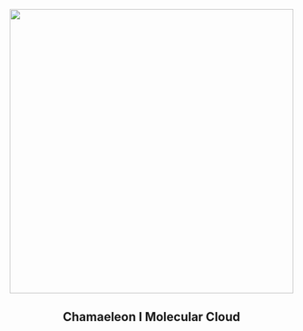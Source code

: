 
<p align="center"><img src="https://apod.nasa.gov/apod/image/2405/Cederblad111-110_1024.jpg" width="500" height="500"></p>
<h2 align="center"> Chamaeleon I Molecular Cloud </h2>
